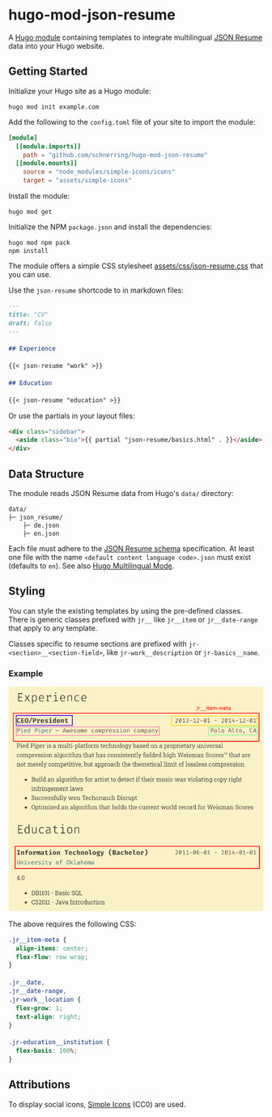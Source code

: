# hugo-mod-json-resume

A [Hugo module](https://gohugo.io/hugo-modules/) containing templates to
integrate multilingual [JSON Resume](https://jsonresume.org/) data into your
Hugo website.

## Getting Started

Initialize your Hugo site as a Hugo module:

```shell
hugo mod init example.com
```

Add the following to the `config.toml` file of your site to import the module:

```toml
[module]
  [[module.imports]]
    path = "github.com/schnerring/hugo-mod-json-resume"
  [[module.mounts]]
    source = "node_modules/simple-icons/icons"
    target = "assets/simple-icons"
```

Install the module:

```shell
hugo mod get
```

Initialize the NPM `package.json` and install the dependencies:

```shell
hugo mod npm pack
npm install
```

The module offers a simple CSS stylesheet [assets/css/json-resume.css](./assets/css/json-resume.css)
that you can use.

Use the `json-resume` shortcode to in markdown files:

```markdown
---
title: "CV"
draft: false
---

## Experience

{{< json-resume "work" >}}

## Education

{{< json-resume "education" >}}
```

Or use the partials in your layout files:

```html
<div class="sidebar">
  <aside class="bio">{{ partial "json-resume/basics.html" . }}</aside>
</div>
```

## Data Structure

The module reads JSON Resume data from Hugo's `data/` directory:

```text
data/
├─ json_resume/
    ├─ de.json
    ├─ en.json
```

Each file must adhere to the [JSON Resume schema](https://github.com/jsonresume/resume-schema/blob/master/schema.json)
specification. At least one file with the name `<default content language code>.json`
must exist (defaults to `en`). See also [Hugo Multilingual Mode](https://gohugo.io/content-management/multilingual/).

## Styling

You can style the existing templates by using the pre-defined classes. There is
generic classes prefixed with `jr__` like
`jr__item` or `jr__date-range` that apply to any template.

Classes specific to resume sections are prefixed with `jr-<section>__<section-field>`,
like `jr-work__description` or `jr-basics__name`.

### Example

![Example resume section header screenshot](./screenshots/example-resume-section-headers.png)

The above requires the following CSS:

```css
.jr__item-meta {
  align-items: center;
  flex-flow: row wrap;
}

.jr__date,
.jr__date-range,
.jr-work__location {
  flex-grow: 1;
  text-align: right;
}

.jr-education__institution {
  flex-basis: 100%;
}
```

## Attributions

To display social icons, [Simple Icons](https://simpleicons.org/) (CC0) are
used.
